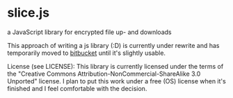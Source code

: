 slice.js
========

a JavaScript library for encrypted file up- and downloads

This approach of writing a js library (:D) is currently under rewrite and has temporarily moved to [bitbucket](https://bitbucket.org/FunkyCandyman/embassy.js) until it's slightly usable.


License (see LICENSE):
This library is currently licensed under the terms of the "Creative Commons Attribution-NonCommercial-ShareAlike 3.0 Unported" license.
I plan to put this work under a free (OS) license when it's finished and I feel comfortable with the decision.
